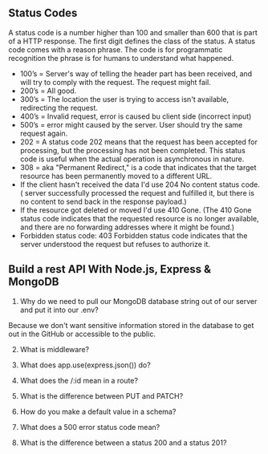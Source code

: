 ## Status Codes
A status code is a number higher than 100 and smaller than 600 that is part of a HTTP response. The first digit defines the class of the status. A status code comes with a reason phrase. The code is for programmatic recognition the phrase is for humans to understand what happened.

- 100’s = Server's way of telling the header part has been received, and will try to comply with the request. The request might fail.
- 200’s = All good. 
- 300’s = The location the user is trying to access isn't available, redirecting the request.
- 400’s = Invalid request, error is caused bu client side (incorrect input)
- 500’s = error might caused by the server. User should try the same request again. 
- 202 = A status code 202 means that the request has been accepted for processing, but the processing has not been completed. This status code is useful when the actual operation is asynchronous in nature.
- 308 = aka "Permanent Redirect," is a code that indicates that the target resource has been permanently moved to a different URL. 
- If the client hasn't received the data I'd use 204 No content status code. ( server successfully processed the request and fulfilled it, but there is no content to send back in the response payload.)
- If the resource got deleted or moved I'd use 410 Gone. (The 410 Gone status code indicates that the requested resource is no longer available, and there are no forwarding addresses where it might be found.)
- Forbidden status code: 403 Forbidden status code indicates that the server understood the request but refuses to authorize it. 

## Build a rest API With Node.js, Express & MongoDB
1. Why do we need to pull our MongoDB database string out of our server and put it into our .env?

Because we don't want sensitive information stored in the database to get out in the GitHub or accessible to the public.

2. What is middleware?


3. What does app.use(express.json()) do? 


4. What does the /:id mean in a route?


5. What is the difference between PUT and PATCH?


6. How do you make a default value in a schema?


7. What does a 500 error status code mean?


8. What is the difference between a status 200 and a status 201?

